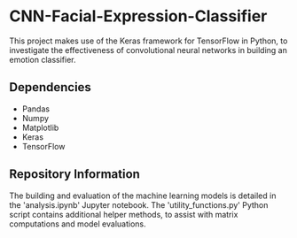 # CNN-Facial-Expression-Classifier

This project makes use of the Keras framework for TensorFlow in Python, to investigate the effectiveness of convolutional neural networks in building an emotion classifier.

## Dependencies

- Pandas
- Numpy
- Matplotlib
- Keras
- TensorFlow

## Repository Information

The building and evaluation of the machine learning models is detailed in the 'analysis.ipynb' Jupyter notebook. The 'utility_functions.py' Python script contains additional helper methods, to assist with matrix computations and model evaluations.
